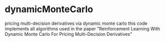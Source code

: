 # dynamicMonteCarlo
pricing multi-decision derivatives via dynamic monte carlo
this code implements all algorithms used in the paper "Reinforcement Learning With Dynamic Monte Carlo For Pricing Multi-Decision Derivatives"
